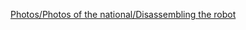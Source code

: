 [Photos/Photos of the national/Disassembling the robot](https://github.com/alex309-duarte/WRO_FutureEngineers_Q/tree/main/Photos/Photos%20of%20the%20national/Disassembling%20the%20robot)

